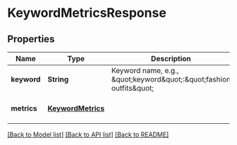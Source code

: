 # KeywordMetricsResponse
## Properties

| Name | Type | Description | Notes |
|------------ | ------------- | ------------- | -------------|
| **keyword** | **String** | Keyword name, e.g., \&quot;keyword\&quot;:\&quot;fashion outfits\&quot; | [optional] [default to null] |
| **metrics** | [**KeywordMetrics**](KeywordMetrics.md) |  | [optional] [default to null] |

[[Back to Model list]](../README.md#documentation-for-models) [[Back to API list]](../README.md#documentation-for-api-endpoints) [[Back to README]](../README.md)


